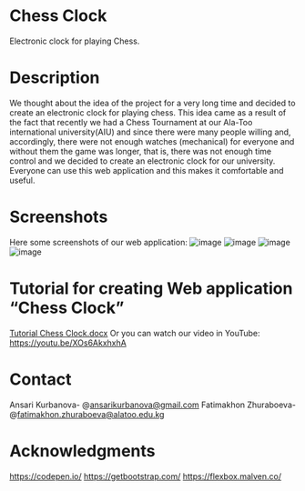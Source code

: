 # Chess Clock
Electronic clock for playing Chess.
# Description
We thought about the idea of the project for a very long time and decided to create an electronic clock for playing chess. This idea came as a result of the fact that recently we had a Chess Tournament at our Ala-Too international university(AIU) and since there were many people willing and, accordingly, there were not enough watches (mechanical) for everyone and without them the game was longer, that is, there was not enough time control and we decided to create an electronic clock for our university. Everyone can use this web application and this makes it comfortable and useful.
# Screenshots
Here some screenshots of our web application:
![image](https://user-images.githubusercontent.com/75885389/148269785-0fb626c4-0ecd-4a67-be72-881ffb3e2e2a.png)
![image](https://user-images.githubusercontent.com/75885389/148269851-40c33f61-f715-4453-9f47-c53c386273a2.png)
![image](https://user-images.githubusercontent.com/75885389/148270061-1da07b63-4c0f-4ddf-b0c6-71121fd08296.png)
![image](https://user-images.githubusercontent.com/75885389/148270153-a5928a52-7c0f-4c89-8511-cd5cbcb4487d.png)
# Tutorial for creating Web application “Chess Clock”
[Tutorial Chess Clock.docx](https://github.com/Ansari17/Clock-for-Chess/files/7817057/Tutorial.Chess.Clock.docx)
Or you can watch our video in YouTube:
https://youtu.be/XOs6AkxhxhA
# Contact
Ansari Kurbanova- @ansarikurbanova@gmail.com
Fatimakhon Zhuraboeva- @fatimakhon.zhuraboeva@alatoo.edu.kg
# Acknowledgments
https://codepen.io/
https://getbootstrap.com/
https://flexbox.malven.co/
